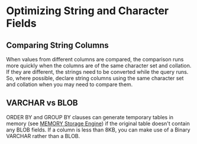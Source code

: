 # Optimizing String and Character Fields

## Comparing String Columns

When values from different columns are compared, the comparison runs more quickly when the columns are of the same character set and collation. If they are different, the strings need to be converted while the query runs. So, where possible, declare string columns using the same character set and collation when you may need to compare them.

## VARCHAR vs BLOB

ORDER BY and GROUP BY clauses can generate temporary tables in memory (see [MEMORY Storage Engine](/replication/optimization-and-tuning/query-optimizations/guiduuid-performance/mariadb/memory-storage-engine/)) if the original table doesn't contain any BLOB fields. If a column is less than 8KB, you can make use of a Binary VARCHAR rather than a BLOB.